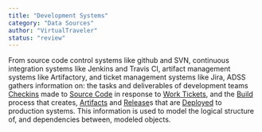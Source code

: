 ```yaml
---
title: "Development Systems"
category: "Data Sources"
author: "VirtualTraveler"
status: "review"
---
```


From source code control systems like github and SVN, continuous integration systems like Jenkins and Travis CI, artifact management systems like Artifactory, and ticket management systems like Jira, ADSS gathers information on: the tasks and deliverables of development teams [Checkins]({{site.baseurl}}/glossary/#checkins) made to [Source Code]({{site.baseurl}}/glossary/#source-code) in response to [Work Tickets]({{site.baseurl}}/glossary/#work-ticket), and the [Build]({{site.baseurl}}/glossary/#build) process that creates, [Artifacts]({{site.baseurl}}/glossary/#artifact) and [Release]({{site.baseurl}}/glossary/#release)s that are [Deployed]({{site.baseurl}}/glossary/#deployment) to production systems. This information is used to model the logical structure of, and dependencies between, modeled objects. 